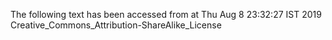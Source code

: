 The following text has been accessed from at Thu Aug 8 23:32:27 IST 2019
Creative_Commons_Attribution-ShareAlike_License
